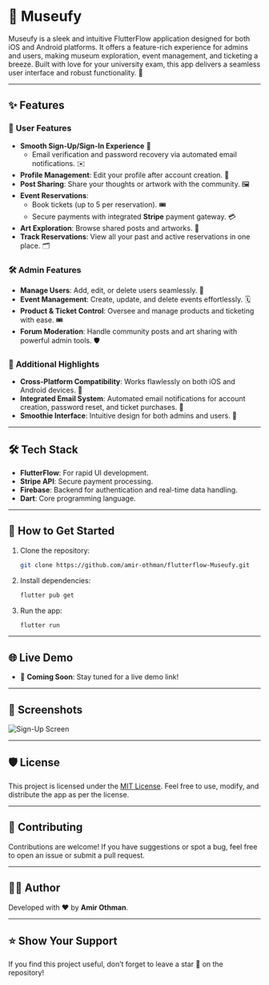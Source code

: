 
# 🎨 **Museufy**  

Museufy is a sleek and intuitive FlutterFlow application designed for both iOS and Android platforms. It offers a feature-rich experience for admins and users, making museum exploration, event management, and ticketing a breeze. Built with love for your university exam, this app delivers a seamless user interface and robust functionality. 🌟  

---

## ✨ **Features**  

### 👥 **User Features**  
- **Smooth Sign-Up/Sign-In Experience** 🔐  
  - Email verification and password recovery via automated email notifications. ✉️  
- **Profile Management**: Edit your profile after account creation. 📝  
- **Post Sharing**: Share your thoughts or artwork with the community. 🖼️  
- **Event Reservations**:  
  - Book tickets (up to 5 per reservation). 🎟️  
  - Secure payments with integrated **Stripe** payment gateway. 💳  
- **Art Exploration**: Browse shared posts and artworks. 🎨  
- **Track Reservations**: View all your past and active reservations in one place. 🗂️  

### 🛠️ **Admin Features**  
- **Manage Users**: Add, edit, or delete users seamlessly. 👤  
- **Event Management**: Create, update, and delete events effortlessly. 🗓️  
- **Product & Ticket Control**: Oversee and manage products and ticketing with ease. 🎟️  
- **Forum Moderation**: Handle community posts and art sharing with powerful admin tools. 🛡️  

### 🌟 **Additional Highlights**  
- **Cross-Platform Compatibility**: Works flawlessly on both iOS and Android devices. 📱  
- **Integrated Email System**: Automated email notifications for account creation, password reset, and ticket purchases. 📧  
- **Smoothie Interface**: Intuitive design for both admins and users. 🥤  

---

## 🛠️ **Tech Stack**  
- **FlutterFlow**: For rapid UI development.  
- **Stripe API**: Secure payment processing.  
- **Firebase**: Backend for authentication and real-time data handling.  
- **Dart**: Core programming language.  

---

## 🚀 **How to Get Started**  

1. Clone the repository:  
   ```bash  
   git clone https://github.com/amir-othman/flutterflow-Museufy.git  
   ```  

2. Install dependencies:  
   ```bash  
   flutter pub get  
   ```  

3. Run the app:  
   ```bash  
   flutter run  
   ```  

---

## 🌐 **Live Demo**  
- 🚀 **Coming Soon**: Stay tuned for a live demo link!  

---

## 📸 **Screenshots**  

![Sign-Up Screen](https://amirothman.tn/git.png)

---

## 🛡️ **License**  
This project is licensed under the [MIT License](LICENSE). Feel free to use, modify, and distribute the app as per the license.  

---

## 🤝 **Contributing**  
Contributions are welcome! If you have suggestions or spot a bug, feel free to open an issue or submit a pull request.  

---

## 🧑‍💻 **Author**  
Developed with ❤️ by **Amir Othman**.  

---

## ⭐ **Show Your Support**  
If you find this project useful, don’t forget to leave a star 🌟 on the repository!  
